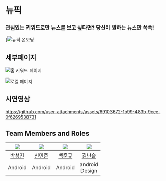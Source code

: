 # 뉴픽
### 관심있는 키워드로만 뉴스를 보고 싶다면? 당신이 원하는 뉴스만 쏙쏙!

]![뉴픽 온보딩](https://github.com/user-attachments/assets/6bfb0285-f226-43a0-be8e-84180066afd9)


## 세부페이지

![홈 키워드 페이지](https://github.com/user-attachments/assets/598f0dda-2998-40d0-a8f6-285658ab0d3e)


![로컬 페이지](https://github.com/user-attachments/assets/4dda4045-fcc2-470f-b8e0-889da3f3fa01)



## 시연영상



https://github.com/user-attachments/assets/69103672-1b99-483b-9cee-0f6269538731





## Team Members and Roles

| [<img src="https://github.com/macboy5">](https://github.com/macboy5) | [<img src="https://github.com/minjun011026">](https://github.com/minjun011026) | [<img src="https://github.com/junekyu02">](https://github.com/junekyu02) | [<img src="https://github.com/seulnan">](https://github.com/seulnan) |
| :--------------------------------------------------------------------------------------: | :--------------------------------------------------------------------------------------: | :--------------------------------------------------------------------------------------: | :--------------------------------------------------------------------------------------: |
| [박성진](https://github.com/macboy5) | [신민준](https://github.com/minjun011026) | [백준규](https://github.com/junekyu02) | [김난슬](https://github.com/seulnan) |
| Android | Android | Android | android <br> Design |
